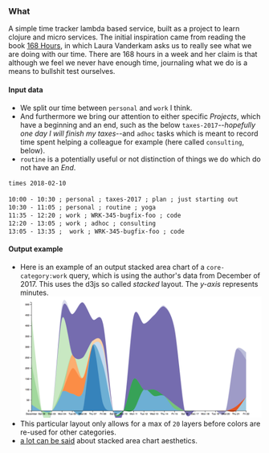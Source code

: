 
### What
A simple time tracker lambda based service, built as a project to learn clojure and micro services. The initial inspiration came from reading the book [168 Hours](https://lauravanderkam.com/books/168-hours/), in which Laura Vanderkam asks us to really see what we are doing with our time. There are 168 hours in a week and her claim is that although we feel we never have enough time, journaling what we do is a means to bullshit test ourselves.

#### Input data
* We split our time between `personal` and `work` I think. 
* And furthermore we bring our attention to either specific *Projects*, which have a beginning and an end, such as the below `taxes-2017`--_hopefully one day I will finish my taxes_--and `adhoc` tasks which is meant to record time spent helping a colleague for example (here called `consulting`, below). 
* `routine` is a potentially useful or not distinction of things we do which do not have an *End*.
```
times 2018-02-10

10:00 - 10:30 ; personal ; taxes-2017 ; plan ; just starting out
10:30 - 11:05 ; personal ; routine ; yoga
11:35 - 12:20 ; work ; WRK-345-bugfix-foo ; code
12:20 - 13:05 ; work ; adhoc ; consulting 
13:05 - 13:35 ;  work ; WRK-345-bugfix-foo ; code
```

#### Output example

* Here is an example of an output stacked area chart of a `core-category:work` query, which is using the author's data from December of 2017. This uses the d3js so called _stacked_ layout. The _y-axis_ represents minutes.
![image](doc/images/example-stacked-2018-02-11.png)
* This particular layout only allows for a max of `20` layers before colors are re-used for other categories.
* [a lot can be said](http://leebyron.com/streamgraph/stackedgraphs_byron_wattenberg.pdf) about stacked area chart aesthetics.


